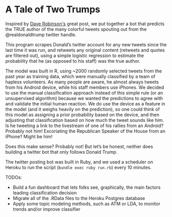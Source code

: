 # A Tale of Two Trumps
Inspired by [Dave Robinson's](https://github.com/dgrtwo/dgrtwo.github.com/blob/master/_R/2016-08-09-trump-tweets.Rmd) great post, we put together a bot that predicts the TRUE author of the many colorful tweets spouting out from the @realdonaldtrump twitter handle. 

This program scrapes Donald’s twitter account for any new tweets since the last time it was run, and retweets any original content (retweets and quotes are filtered out), using a simple logistic regression to estimate the probability that he (as opposed to his staff) was the true author. 

The model was built in R, using ~2000 randomly selected tweets from the past year as training data, which were manually classified by a team of hapless volunteers. As many people are aware, he almost always tweets from his Android device, while his staff members use iPhones. We decided to use the manual classification approach instead of this simple rule (or an unsupervised  algorithm) because we wanted the predictions to agree with and validate the initial human reaction. We do use the device as a feature in the model (and it weighs heavily on the prediction), so one could think of this model as assigning a prior probability based on the device, and then adjusting that classification based on how much the tweet sounds like him. Is he tweeting a link to the livestream of one of his rallies from an Android? Probably not him! Excoriating the Republican Speaker of the House from an iPhone? Might be him! 

Does this make sense? Probably not! But let’s be honest, neither does building a twitter bot that only follows Donald Trump.

The twitter posting bot was built in Ruby, and we used a scheduler on Heroku to run the script (`bundle exec ruby run.rb`) every 10 minutes.

TODOs:
* Build a fun dashboard that lets folks see, graphically, the main factors leading classification decision
* Migrate all of the .RData files to the Heroku Postgres database
* Apply some topic modeling methods, such as ATM or LDA, to monitor trends and/or improve classifier 
